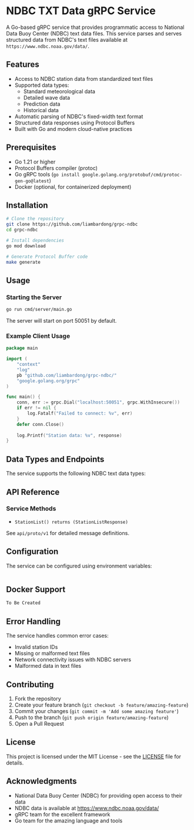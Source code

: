 # NDBC TXT Data gRPC Service

A Go-based gRPC service that provides programmatic access to National Data Buoy Center (NDBC) text data files. This service parses and serves structured data from NDBC's text files available at `https://www.ndbc.noaa.gov/data/`.

## Features

- Access to NDBC station data from standardized text files
- Supported data types:
  - Standard meteorological data
  - Detailed wave data
  - Prediction data
  - Historical data
- Automatic parsing of NDBC's fixed-width text format
- Structured data responses using Protocol Buffers
- Built with Go and modern cloud-native practices

## Prerequisites

- Go 1.21 or higher
- Protocol Buffers compiler (protoc)
- Go gRPC tools (`go install google.golang.org/protobuf/cmd/protoc-gen-go@latest`)
- Docker (optional, for containerized deployment)

## Installation

```bash
# Clone the repository
git clone https://github.com/liambardong/grpc-ndbc
cd grpc-ndbc

# Install dependencies
go mod download

# Generate Protocol Buffer code
make generate
```

## Usage

### Starting the Server

```bash
go run cmd/server/main.go
```

The server will start on port 50051 by default.

### Example Client Usage

```go
package main

import (
    "context"
    "log"
    pb "github.com/liambardong/grpc-ndbc/"
    "google.golang.org/grpc"
)

func main() {
    conn, err := grpc.Dial("localhost:50051", grpc.WithInsecure())
    if err != nil {
        log.Fatalf("Failed to connect: %v", err)
    }
    defer conn.Close()
    
    log.Printf("Station data: %v", response)
}
```

## Data Types and Endpoints

The service supports the following NDBC text data types:



## API Reference

### Service Methods

- `StationList() returns (StationListResponse)`
  
See `api/proto/v1` for detailed message definitions.

## Configuration

The service can be configured using environment variables:

```env

```

## Docker Support

```bash
To Be Created
```

## Error Handling

The service handles common error cases:
- Invalid station IDs
- Missing or malformed text files
- Network connectivity issues with NDBC servers
- Malformed data in text files

## Contributing

1. Fork the repository
2. Create your feature branch (`git checkout -b feature/amazing-feature`)
3. Commit your changes (`git commit -m 'Add some amazing feature'`)
4. Push to the branch (`git push origin feature/amazing-feature`)
5. Open a Pull Request

## License

This project is licensed under the MIT License - see the [LICENSE](LICENSE) file for details.

## Acknowledgments

- National Data Buoy Center (NDBC) for providing open access to their data
- NDBC data is available at https://www.ndbc.noaa.gov/data/
- gRPC team for the excellent framework
- Go team for the amazing language and tools
